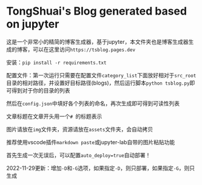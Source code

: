 # TongShuai's Blog generated based on jupyter

这是一个非常小的精简的博客生成器，基于jupyter，本文件夹也是博客生成器生成的博客，可以在这里访问`https://tsblog.pages.dev`

安装：`pip install -r requirements.txt`

配置文件：第一次运行只需要在配置文件`category_list`下面放好相对于`src_root`目录的相对路径，并设置好目标路径(blogs)，然后运行脚本`python tsblog.py`即可得到对于你的目录的列表

然后在`config.json`中填好各个列表的命名，再次生成即可得到可读性列表

文章标题在文章开头用一个`# `的标题表示

图片请放在`img`文件夹，资源请放在`assets`文件夹，会自动拷贝

推荐使用vscode插件`markdown paste`或jupyter-lab自带的图片粘贴功能

首先生成一次无误后，可以配置`auto_deploy=true`自动部署！

2022-11-29更新：增加`-D`和`-G`选项，如果指定`-D`，则只部署，如果指定`-G`，则只生成
